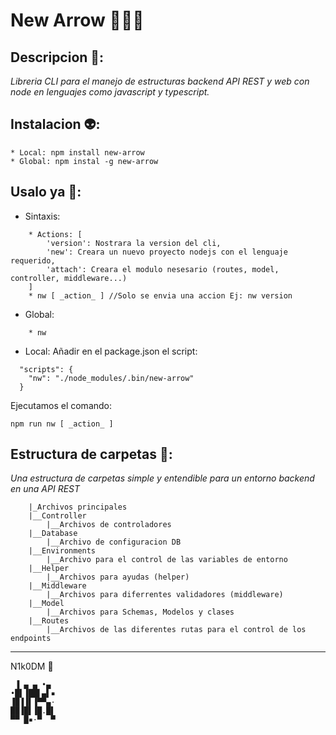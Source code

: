  # New Arrow 🧑🏻‍💻
## Descripcion 📃:
_Libreria CLI para el manejo de estructuras backend API REST y web con node en lenguajes como javascript y typescript._

## Instalacion 👽:
```
* Local: npm install new-arrow
* Global: npm instal -g new-arrow
```
## Usalo ya 📡:
* Sintaxis:
```
    * Actions: [
        'version': Nostrara la version del cli,
        'new': Creara un nuevo proyecto nodejs con el lenguaje requerido,
        'attach': Creara el modulo nesesario (routes, model, controller, middleware...)
    ]
    * nw [ _action_ ] //Solo se envia una accion Ej: nw version
```
* Global: 
```
    * nw
```
* Local:
Añadir en el package.json el script:
```
  "scripts": {
    "nw": "./node_modules/.bin/new-arrow"
  }
```
Ejecutamos el comando:
```
npm run nw [ _action_ ]
```
## Estructura de carpetas 📂:
_Una estructura de carpetas simple y entendible para un entorno backend en una API REST_
```
    |_Archivos principales
    |__Controller
        |__Archivos de controladores
    |__Database
        |__Archivo de configuracion DB
    |__Environments
        |__Archivo para el control de las variables de entorno
    |__Helper
        |__Archivos para ayudas (helper)
    |__Middleware
        |__Archivos para diferrentes validadores (middleware)
    |__Model
        |__Archivos para Schemas, Modelos y clases
    |__Routes
        |__Archivos de las diferentes rutas para el control de los endpoints
```
---
N1k0DM 🎉
```
 ▐ ▄ ▄ •▄     
•█▌▐██▌▄▌▪    
▐█▐▐▌▐▀▀▄·    
██▐█▌▐█.█▌    
▀▀ █▪·▀  ▀
```
